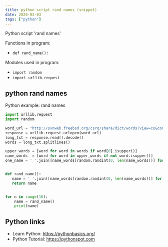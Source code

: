 ```yaml
---
title: python script rand names (snippet)
date: 2020-03-03
tags: ["python"]
---
```

Python script 'rand names'

Functions in program: 
* `def rand_name():`

Modules used in program: 
* `import random`
* `import urllib.request`

## python rand names

Python example: rand names

```python
import urllib.request
import random

word_url = "http://svnweb.freebsd.org/csrg/share/dict/words?view=co&content-type=text/plain"
response = urllib.request.urlopen(word_url)
long_txt = response.read().decode()
words = long_txt.splitlines()

upper_words = [word for word in words if word[0].isupper()]
name_words  = [word for word in upper_words if not word.isupper()]
one_name = ' '.join([name_words[random.randint(0, len(name_words))] for i in range(2)])


def rand_name():
   name = ' '.join([name_words[random.randint(0, len(name_words))] for i in range(2)])
   return name


for n in range(10):
    name = rand_name()
    print(name)

```

## Python links

- Learn Python: https://pythonbasics.org/
- Python Tutorial: https://pythonspot.com
